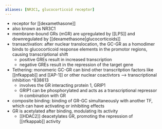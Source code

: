 ```yaml
---
aliases: [NR3C1, glucocorticoid receptor]
---
```

- receptor for [[dexamethasone]] 
- also known as NR3C1
- membrane-bound GRs (mGR) are upregulated by [[LPS]] and downregulated by [[dexamethasone|glucocorticoids]] 
- transactivation: after nuclear translocation, the GC-GR as a homodimer binds to  glucocorticoid response elements in the promotor regions, causing transcriptional shift
	- positive GREs result in increased transcription
	- negative GREs result in the repression of the target gene 
- Tethering: monomeric GC-GR can bind other transcritption factors like [[nfkappab]] and [[AP-1]] or other nuclear coactivtors --> transcriptional inhibition ^838613
	- involves the GR interacting protein 1, GRIP1
	- GRIP1 can be phosphorylated and acts as a transcriptional repressor in combination with GR
- composite binding: binding of GR-GC simultaneously with another TF, which can have activating or inhibiting effects 
- GR is acetylated after binding, modulating its activity
	- [[HDAC2]] deacetylates GR, promoting the repression of [[nfkappab]] activity

